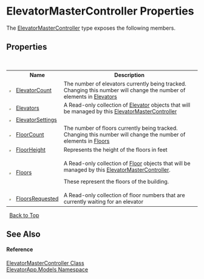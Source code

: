 # ElevatorMasterController Properties
 

The <a href="T_ElevatorApp_Models_ElevatorMasterController">ElevatorMasterController</a> type exposes the following members.


## Properties
&nbsp;<table><tr><th></th><th>Name</th><th>Description</th></tr><tr><td>![Public property](media/pubproperty.gif "Public property")</td><td><a href="P_ElevatorApp_Models_ElevatorMasterController_ElevatorCount">ElevatorCount</a></td><td>
The number of elevators currently being tracked. 
Changing this number will change the number of elements in <a href="P_ElevatorApp_Models_ElevatorMasterController_Elevators">Elevators</a></td></tr><tr><td>![Public property](media/pubproperty.gif "Public property")</td><td><a href="P_ElevatorApp_Models_ElevatorMasterController_Elevators">Elevators</a></td><td>
A Read-only collection of <a href="T_ElevatorApp_Models_Elevator">Elevator</a> objects that will be managed by this <a href="T_ElevatorApp_Models_ElevatorMasterController">ElevatorMasterController</a></td></tr><tr><td>![Public property](media/pubproperty.gif "Public property")</td><td><a href="P_ElevatorApp_Models_ElevatorMasterController_ElevatorSettings">ElevatorSettings</a></td><td /></tr><tr><td>![Public property](media/pubproperty.gif "Public property")</td><td><a href="P_ElevatorApp_Models_ElevatorMasterController_FloorCount">FloorCount</a></td><td>
The number of floors currently being tracked. 
Changing this number will change the number of elements in <a href="P_ElevatorApp_Models_ElevatorMasterController_Floors">Floors</a></td></tr><tr><td>![Public property](media/pubproperty.gif "Public property")</td><td><a href="P_ElevatorApp_Models_ElevatorMasterController_FloorHeight">FloorHeight</a></td><td>
Represents the height of the floors in feet</td></tr><tr><td>![Public property](media/pubproperty.gif "Public property")</td><td><a href="P_ElevatorApp_Models_ElevatorMasterController_Floors">Floors</a></td><td>

A Read-only collection of <a href="T_ElevatorApp_Models_Floor">Floor</a> objects that will be managed by this <a href="T_ElevatorApp_Models_ElevatorMasterController">ElevatorMasterController</a>.

These represent the floors of the building.</td></tr><tr><td>![Public property](media/pubproperty.gif "Public property")</td><td><a href="P_ElevatorApp_Models_ElevatorMasterController_FloorsRequested">FloorsRequested</a></td><td>
A Read-only collection of floor numbers that are currently waiting for an elevator</td></tr></table>&nbsp;
<a href="#elevatormastercontroller-properties">Back to Top</a>

## See Also


#### Reference
<a href="T_ElevatorApp_Models_ElevatorMasterController">ElevatorMasterController Class</a><br /><a href="N_ElevatorApp_Models">ElevatorApp.Models Namespace</a><br />